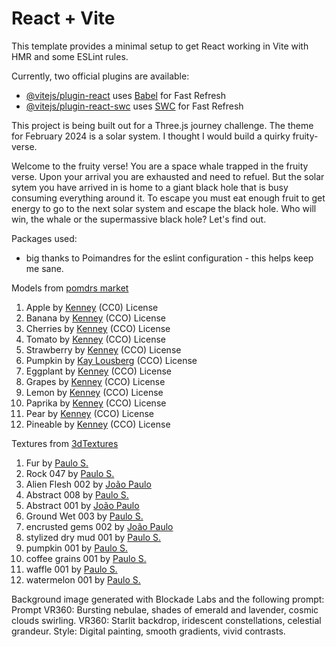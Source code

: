 # React + Vite

This template provides a minimal setup to get React working in Vite with HMR and some ESLint rules.

Currently, two official plugins are available:

- [@vitejs/plugin-react](https://github.com/vitejs/vite-plugin-react/blob/main/packages/plugin-react/README.md) uses [Babel](https://babeljs.io/) for Fast Refresh
- [@vitejs/plugin-react-swc](https://github.com/vitejs/vite-plugin-react-swc) uses [SWC](https://swc.rs/) for Fast Refresh

This project is being built out for a Three.js journey challenge. The theme for February 2024 is a solar system. I thought I would build a quirky fruity-verse.

Welcome to the fruity verse! You are a space whale trapped in the fruity verse. Upon your arrival you are exhausted and need to refuel. But the solar sytem you have arrived in is home to a giant black hole that is busy consuming everything around it. To escape you must eat enough fruit to get energy to go to the next solar system and escape the black hole. Who will win, the whale or the supermassive black hole? Let's find out.

Packages used:

- big thanks to Poimandres for the eslint configuration - this helps keep me sane.

Models from [pomdrs market](https://market.pmnd.rs/)

1. Apple by [Kenney](https://market.pmnd.rs/model/apple) (CC0) License
2. Banana by [Kenney](https://market.pmnd.rs/model/banana) (CCO) License
3. Cherries by [Kenney](https://market.pmnd.rs/model/cherries) (CCO) License
4. Tomato by [Kenney](https://market.pmnd.rs/model/tomato) (CCO) License
5. Strawberry by [Kenney](https://market.pmnd.rs/model/strawberry) (CCO) License
6. Pumpkin by [Kay Lousberg](https://market.pmnd.rs/model/pumpkin-a) (CCO) License
7. Eggplant by [Kenney](https://market.pmnd.rs/model/eggplant) (CCO) License
8. Grapes by [Kenney](https://market.pmnd.rs/model/grapes) (CCO) License
9. Lemon by [Kenney](https://market.pmnd.rs/model/lemon) (CCO) License
10. Paprika by [Kenney](https://market.pmnd.rs/model/paprika) (CCO) License
11. Pear by [Kenney](https://market.pmnd.rs/model/pear) (CCO) License
12. Pineable by [Kenney](https://market.pmnd.rs/model/pineapple) (CCO) License

Textures from [3dTextures](https://3dtextures.me/)

1. Fur by [Paulo S.](https://3dtextures.me/2022/04/09/stylized-fur-02/)
2. Rock 047 by [Paulo S.](https://3dtextures.me/2022/04/07/rock-047/)
3. Alien Flesh 002 by [João Paulo](https://3dtextures.me/2017/11/20/alien-flesh-002/)
4. Abstract 008 by [Paulo S.](https://3dtextures.me/2019/04/01/abstract-008/)
5. Abstract 001 by [João Paulo](https://3dtextures.me/2017/11/12/abstract-001/)
6. Ground Wet 003 by [Paulo S.](https://3dtextures.me/2020/06/01/ground-wet-003/)
7. encrusted gems 002 by [João Paulo](https://3dtextures.me/2018/09/07/encrusted-gems-002/)
8. stylized dry mud 001 by [Paulo S.](https://3dtextures.me/2021/08/01/stylized-dry-mud-001/)
9. pumpkin 001 by [Paulo S.](https://3dtextures.me/2020/03/26/pumpkin-001/)
10. coffee grains 001 by [Paulo S.](https://3dtextures.me/2020/06/29/coffee-grains-001/)
11. waffle 001 by [Paulo S.](https://3dtextures.me/2021/05/26/waffle-001/)
12. watermelon 001 by [Paulo S.](https://3dtextures.me/2020/03/24/watermelon-001/)

Background image generated with Blockade Labs and the following prompt:
Prompt
VR360: Bursting nebulae, shades of emerald and lavender, cosmic clouds swirling. VR360: Starlit backdrop, iridescent constellations, celestial grandeur. Style: Digital painting, smooth gradients, vivid contrasts.

